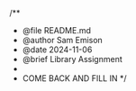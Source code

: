 /**
 * @file README.md
 * @author Sam Emison
 * @date 2024-11-06
 * @brief Library Assignment
 * 
 * COME BACK AND FILL IN
 */

